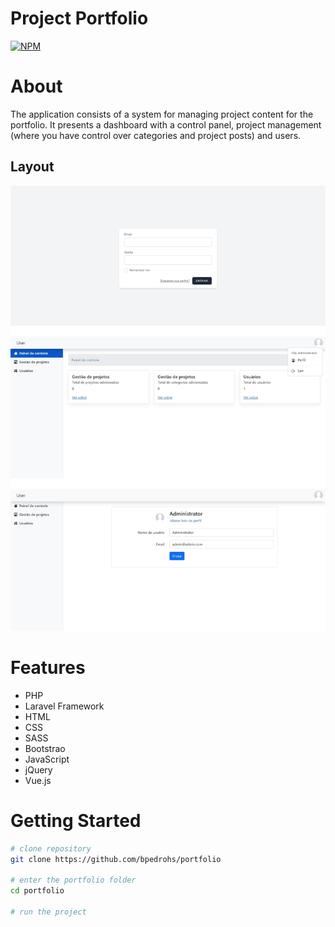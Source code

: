 # Project Portfolio
[![NPM](https://img.shields.io/npm/l/react)](https://github.com/bpedrohs/portfolio-projects/blob/master/LICENSE)

# About
The application consists of a system for managing project content for the portfolio. It presents a dashboard with a control panel, project management (where you have control over categories and project posts) and users.

## Layout
![Dashboard](https://github.com/bpedrohs/assets/blob/main/port-v1/dashboard.png)

# Features

- PHP
- Laravel Framework
- HTML
- CSS
- SASS
- Bootstrao
- JavaScript
- jQuery
- Vue.js

# Getting Started

```bash
# clone repository
git clone https://github.com/bpedrohs/portfolio

# enter the portfolio folder
cd portfolio

# run the project
```
